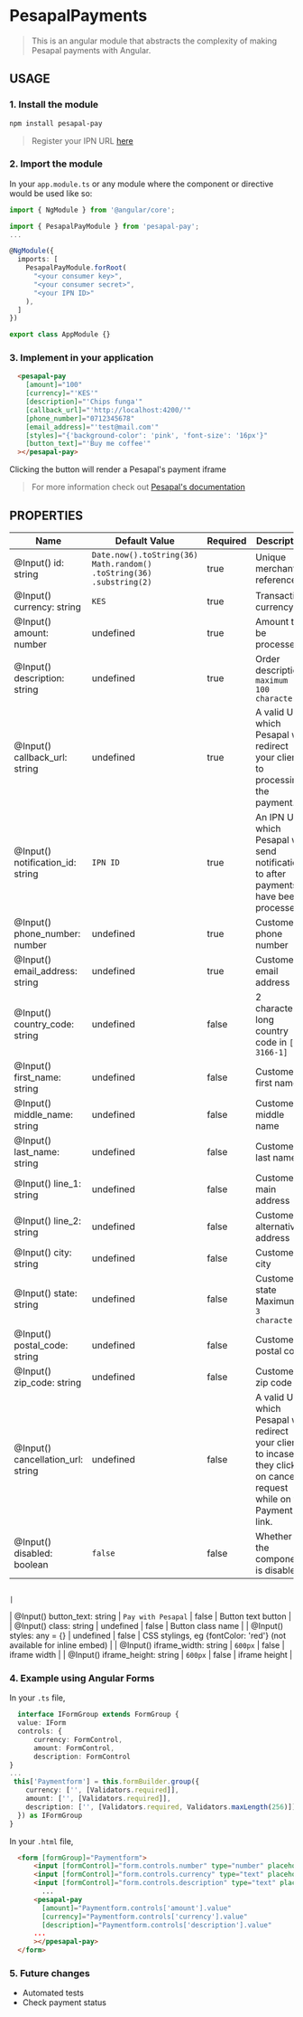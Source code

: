 # PesapalPayments


> This is an angular module that abstracts the complexity of making Pesapal payments with Angular.

## USAGE

### 1. Install the module
```sh
npm install pesapal-pay
```

 > Register your IPN URL [here](https://pay.pesapal.com/iframe/PesapalIframe3/IpnRegistration) 

### 2. Import the module
In your `app.module.ts` or any module where the component or directive would be used like so:

```ts
import { NgModule } from '@angular/core';

import { PesapalPayModule } from 'pesapal-pay';
...

@NgModule({
  imports: [
    PesapalPayModule.forRoot(
      "<your consumer key>",
      "<your consumer secret>",
      "<your IPN ID>"
    ),
  ]
})

export class AppModule {}
```


### 3. Implement in your application
  ```html
    <pesapal-pay
      [amount]="100"  
      [currency]="'KES'" 
      [description]="'Chips funga'" 
      [callback_url]="'http://localhost:4200/'" 
      [phone_number]="0712345678" 
      [email_address]="'test@mail.com'" 
      [styles]="{'background-color': 'pink', 'font-size': '16px'}"
      [button_text]="'Buy me coffee'"
    ></pesapal-pay>
  ```
   Clicking the button will render a Pesapal's payment iframe
  > For more information check out [Pesapal's documentation](https://developer.pesapal.com)



 ## PROPERTIES

| **Name**                            | **Default Value**                                                                       | **Required** | **Description**                                                                                                        |
|-------------------------------------|-----------------------------------------------------------------------------------------|--------------|------------------------------------------------------------------------------------------------------------------------|
| @Input() id: string                 | `Date.now().toString(36)` <br/> `Math.random()`<br/>`.toString(36)`<br/>`.substring(2)` | true         | Unique merchant reference                                                                                              |
| @Input() currency: string           | `KES`                                                                                   | true         | Transaction currency                                                                                                   |
| @Input() amount: number             | undefined                                                                               | true         | Amount to be processed.                                                                                                |
| @Input() description: string        | undefined                                                                               | true         | Order description. `maximum - 100 characters`                                                                          |
| @Input() callback_url: string       | undefined                                                                               | true         | A valid URL which Pesapal will redirect your clients to processing the payment.                                        |
| @Input() notification_id: string    | `IPN ID`                                                                                | true         | An IPN URL which Pesapal will send notifications to after payments have been processed.                                |
| @Input() phone_number: number       | undefined                                                                               | true         | Customer's phone number                                                                                                |
| @Input() email_address: string      | undefined                                                                               | true         | Customer's email address                                                                                               |
| @Input() country_code: string       | undefined                                                                               | false        | 2 characters long country code in `[ISO 3166-1]`                                                                       |
| @Input() first_name: string         | undefined                                                                               | false        | Customer's first name                                                                                                  |
| @Input() middle_name: string        | undefined                                                                               | false        | Customer's middle name                                                                                                 |
| @Input() last_name: string          | undefined                                                                               | false        | Customer's last name                                                                                                   |
| @Input() line_1: string             | undefined                                                                               | false        | Customer's main address                                                                                                |
| @Input() line_2: string             | undefined                                                                               | false        | Customer's alternative address                                                                                         |
| @Input() city: string               | undefined                                                                               | false        | Customer's city                                                                                                        |
| @Input() state: string              | undefined                                                                               | false        | Customer's state Maximum - `3 characters`                                                                              |
| @Input() postal_code: string        | undefined                                                                               | false        | Customer's postal code                                                                                                 |
| @Input() zip_code: string           | undefined                                                                               | false        | Customer's zip code                                                                                                    |
| @Input() cancellation_url: string   | undefined                                                                               | false        | A valid URL which Pesapal will redirect your clients to incase they click on cancel request while on the Payment link. |
| @Input() disabled: boolean          | `false`                                                                                 | false        | Whether the component is disabled.

                                                                                   |
| @Input() button_text: string        | `Pay with Pesapal`                                                                      | false        | Button text button                                                                                                     |
| @Input() class: string              | undefined                                                                               | false        | Button class name                                                                                                      |
| @Input() styles: any = {}           | undefined                                                                               | false        | CSS stylings, eg {fontColor: 'red'} (not available for inline embed)                                                   |
| @Input() iframe_width: string       | `600px`                                                                                 | false        | iframe width                                                                                                           |
| @Input() iframe_height: string      | `600px`                                                                                 | false        | iframe height                                                                                                          |





  ### 4. Example using Angular Forms
  In your `.ts` file,
  ```ts
    interface IFormGroup extends FormGroup {
    value: IForm
    controls: {
        currency: FormControl,
        amount: FormControl,
        description: FormControl
  }
  ...
   this['Paymentform'] = this.formBuilder.group({
      currency: ['', [Validators.required]],
      amount: ['', [Validators.required]],
      description: ['', [Validators.required, Validators.maxLength(256)]]
    }) as IFormGroup
}
  ```
In your `.html` file,

  ```html
    <form [formGroup]="Paymentform">
        <input [formControl]="form.controls.number" type="number" placeholder="amount">
        <input [formControl]="form.controls.currency" type="text" placeholder="currency">
        <input [formControl]="form.controls.description" type="text" placeholder="description">
          ...
        <pesapal-pay 
          [amount]="Paymentform.controls['amount'].value"  
          [currency]="Paymentform.controls['currency'].value" 
          [description]="Paymentform.controls['description'].value" 
        ...
        ></ppesapal-pay>
    </form>
  ```


### 5. Future changes
 - Automated tests
 - Check payment status
